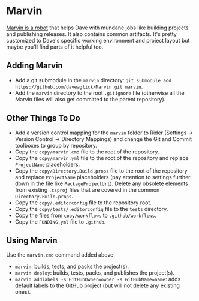 # Marvin
[Marvin is a robot](https://en.wikipedia.org/wiki/Marvin_the_Paranoid_Android) that helps Dave with mundane jobs like building projects and publishing releases. It also contains common artifacts. It's pretty customized to Dave's specific working environment and project layout but maybe you'll find parts of it helpful too.

## Adding Marvin

- Add a git submodule in the `marvin` directory: `git submodule add https://github.com/daveaglick/Marvin.git marvin`.
- Add the `marvin` directory to the root `.gitignore` file (otherwise all the Marvin files will also get committed to the parent repository).

## Other Things To Do

- Add a version control mapping for the `marvin` folder to Rider (Settings -> Version Control -> Directory Mappings) and change the Git and Commit toolboxes to group by repository.
- Copy the `copy/marvin.cmd` file to the root of the repository.
- Copy the `copy/marvin.yml` file to the root of the repository and replace `ProjectName` placeholders.
- Copy the `copy/Directory.Build.props` file to the root of the repository and replace `ProjectName` placeholders (pay attention to settings further down in the file like `PackageProjectUrl`). Delete any obsolete elements from existing `.csproj` files that are covered in the common `Directory.Build.props`.
- Copy the `copy/.editorconfig` file to the repository root.
- Copy the `copy/tests/.editorconfig` file to the `tests` directory.
- Copy the files from `copy/workflows` to `.github/workflows`.
- Copy the `FUNDING.yml` file to `.github`.

## Using Marvin

Use the `marvin.cmd` command added above:
- `marvin`: builds, tests, and packs the project(s).
- `marvin deploy`: builds, tests, packs, and publishes the project(s).
- `marvin addlabels -s GitHubOwner=owner -s GitHubName=name`: adds default labels to the GitHub project (but will not delete any existing ones).